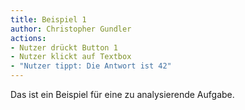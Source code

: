 ```yaml
---
title: Beispiel 1
author: Christopher Gundler
actions:
- Nutzer drückt Button 1
- Nutzer klickt auf Textbox
- "Nutzer tippt: Die Antwort ist 42"
---
```


Das ist ein Beispiel für eine zu analysierende Aufgabe.